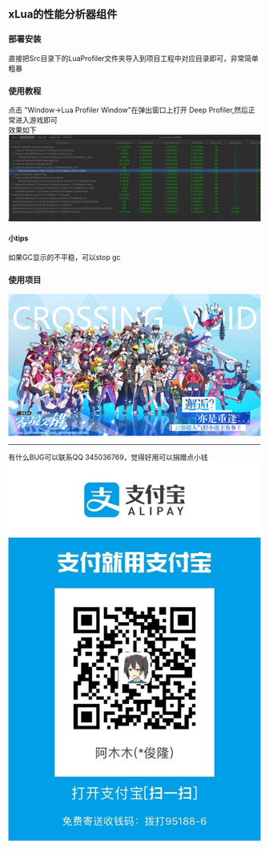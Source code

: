 ## xLua的性能分析器组件


### 部署安装

直接把Src目录下的LuaProfiler文件夹导入到项目工程中对应目录即可，非常简单粗暴

### 使用教程
点击 "Window->Lua Profiler Window"在弹出窗口上打开 Deep Profiler,然后正常进入游戏即可
<br/>
效果如下
![](Assets/XLua/Doc/profiler.png)
<br/>
#### 小tips
如果GC显示的不平稳，可以stop gc

### 使用项目
![](Assets/XLua/Doc/ljjc.jpg)

---
有什么BUG可以联系QQ 345036769，觉得好用可以捐赠点小钱
![](Assets/XLua/Doc/zfb.jpg)

